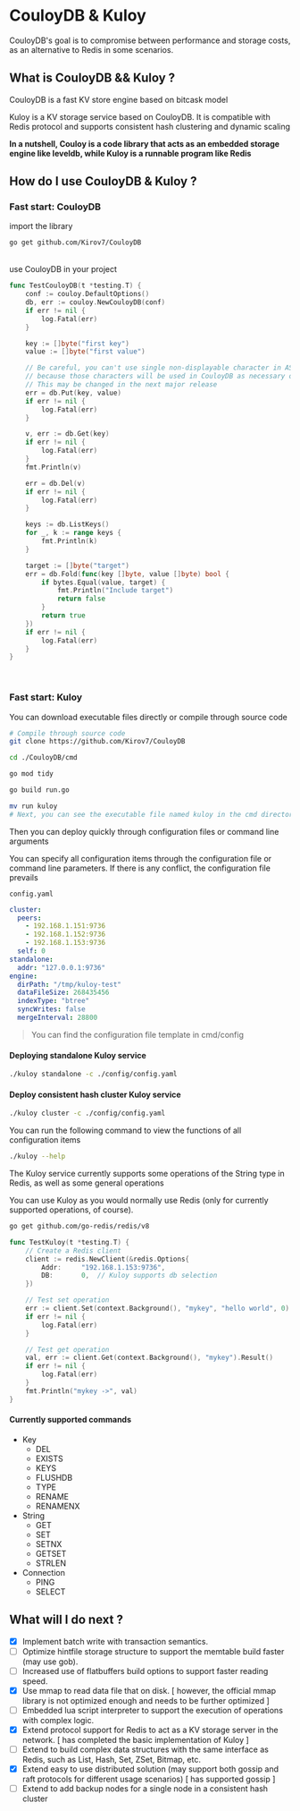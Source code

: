 # CouloyDB & Kuloy

CouloyDB's goal is to compromise between performance and storage costs, as an alternative to Redis in some scenarios.



## What is CouloyDB && Kuloy ?

CouloyDB is a fast KV store engine based on bitcask model

Kuloy is a KV storage service based on CouloyDB. It is compatible with Redis protocol and supports consistent hash clustering and dynamic scaling

**In a nutshell, Couloy is a code library that acts as an embedded storage engine like leveldb, while Kuloy is a runnable program like Redis**



## How do I use CouloyDB & Kuloy ?

### Fast start: CouloyDB 

import the library

```sh
go get github.com/Kirov7/CouloyDB
```

<br>
use CouloyDB in your project

```go
func TestCouloyDB(t *testing.T) {
	conf := couloy.DefaultOptions()
	db, err := couloy.NewCouloyDB(conf)
	if err != nil {
		log.Fatal(err)
	}

	key := []byte("first key")
	value := []byte("first value")

	// Be careful, you can't use single non-displayable character in ASCII code as your key (0x00 ~ 0x1F and 0x7F),
	// because those characters will be used in CouloyDB as necessary operations in the preset key tagging system.
	// This may be changed in the next major release
	err = db.Put(key, value)
	if err != nil {
		log.Fatal(err)
	}

	v, err := db.Get(key)
	if err != nil {
		log.Fatal(err)
	}
	fmt.Println(v)

	err = db.Del(v)
	if err != nil {
		log.Fatal(err)
	}

	keys := db.ListKeys()
	for _, k := range keys {
		fmt.Println(k)
	}

	target := []byte("target")
	err = db.Fold(func(key []byte, value []byte) bool {
		if bytes.Equal(value, target) {
			fmt.Println("Include target")
			return false
		}
		return true
	})
	if err != nil {
		log.Fatal(err)
	}
}
```

<br>

### Fast start: Kuloy

You can download executable files directly or compile through source code

```sh
# Compile through source code
git clone https://github.com/Kirov7/CouloyDB

cd ./CouloyDB/cmd

go mod tidy

go build run.go

mv run kuloy
# Next, you can see the executable file named kuloy in the cmd directory
```

Then you can deploy quickly through configuration files or command line arguments

You can specify all configuration items through the configuration file or command line parameters. If there is any conflict, the configuration file prevails

`config.yaml`

```yaml
cluster:
  peers:
    - 192.168.1.151:9736
    - 192.168.1.152:9736
    - 192.168.1.153:9736
  self: 0
standalone:
  addr: "127.0.0.1:9736"
engine:
  dirPath: "/tmp/kuloy-test"
  dataFileSize: 268435456
  indexType: "btree"
  syncWrites: false
  mergeInterval: 28800
```

> You can find the configuration file template in cmd/config

#### Deploying standalone Kuloy service

```sh
./kuloy standalone -c ./config/config.yaml
```



#### Deploy consistent hash cluster Kuloy service

```sh
./kuloy cluster -c ./config/config.yaml
```



You can run the following command to view the functions of all configuration items

```sh
./kuloy --help
```



The Kuloy service currently supports some operations of the String type in Redis, as well as some general operations

You can use Kuloy as you would normally use Redis (only for currently supported operations, of course).

```sh
go get github.com/go-redis/redis/v8
```



```go
func TestKuloy(t *testing.T) {
	// Create a Redis client
	client := redis.NewClient(&redis.Options{
		Addr:     "192.168.1.153:9736",
		DB:       0,  // Kuloy supports db selection
	})

	// Test set operation
	err := client.Set(context.Background(), "mykey", "hello world", 0).Err()
	if err != nil {
		log.Fatal(err)
	}

	// Test get operation
	val, err := client.Get(context.Background(), "mykey").Result()
	if err != nil {
		log.Fatal(err)
	}
	fmt.Println("mykey ->", val)
}
```



#### Currently supported commands

- Key
  - DEL
  - EXISTS
  - KEYS
  - FLUSHDB
  - TYPE
  - RENAME
  - RENAMENX
- String
  - GET
  - SET
  - SETNX
  - GETSET
  - STRLEN
- Connection
  - PING
  - SELECT



## What will I do next ?

- [x] Implement batch write with transaction semantics.
- [ ] Optimize hintfile storage structure to support the memtable build faster (may use gob).
- [ ] Increased use of flatbuffers build options to support faster reading speed.
- [x] Use mmap to read data file that on disk. [ however, the official mmap library is not optimized enough and needs to be further optimized ]
- [ ] Embedded lua script interpreter to support the execution of operations with complex logic.
- [x] Extend protocol support for Redis to act as a KV storage server in the network. [ has completed the basic implementation of Kuloy ]
- [ ] Extend to build complex data structures with the same interface as Redis, such as List, Hash, Set, ZSet, Bitmap, etc.
- [x] Extend easy to use distributed solution (may support both gossip and raft protocols for different usage scenarios) [ has supported gossip ]
- [ ] Extend to add backup nodes for a single node in a consistent hash cluster

<br>
